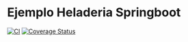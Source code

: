 # Ejemplo Heladeria Springboot

[![CI](https://github.com/uqbar-project/eg-heladeria-springboot/actions/workflows/main.yml/badge.svg?branch=main)](https://github.com/uqbar-project/eg-heladeria-springboot/actions/workflows/main.yml)
[![Coverage Status](https://coveralls.io/repos/github/uqbar-project/eg-heladeria-springboot/badge.svg?branch=main)](https://coveralls.io/github/uqbar-project/eg-heladeria-springboot?branch=main)

